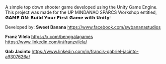 A simple top down shooter game developed using the Unity Game Engine. This project was made for the UP MINDANAO SPARCS Workshop entitled, 𝗚𝗔𝗠𝗘 𝗢𝗡: 𝗕𝘂𝗶𝗹𝗱 𝗬𝗼𝘂𝗿 𝗙𝗶𝗿𝘀𝘁 𝗚𝗮𝗺𝗲 𝘄𝗶𝘁𝗵 𝗨𝗻𝗶𝘁𝘆! 

Developed by:
**Sweet Banana**
https://www.facebook.com/swbananastudios

**Franz Vilela**
https://x.com/benggalagames
https://www.linkedin.com/in/franzvilela/

**Gab Jacinto**
https://www.linkedin.com/in/francis-gabriel-jacinto-a9307626a/
